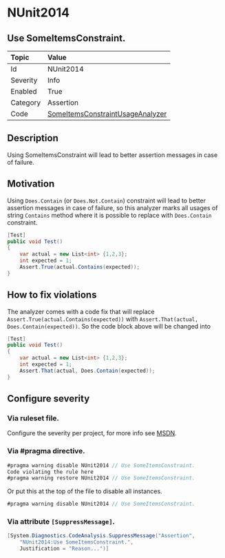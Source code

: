 # NUnit2014
## Use SomeItemsConstraint.

| Topic    | Value
| :--      | :--
| Id       | NUnit2014
| Severity | Info
| Enabled  | True
| Category | Assertion
| Code     | [SomeItemsConstraintUsageAnalyzer](https://github.com/nunit/nunit.analyzers/blob/0.2.0/src/nunit.analyzers/ConstraintUsage/SomeItemsConstraintUsageAnalyzer.cs)


## Description

Using SomeItemsConstraint will lead to better assertion messages in case of failure.

## Motivation

Using `Does.Contain` (or `Does.Not.Contain`) constraint will lead to better assertion messages in case of failure, 
so this analyzer marks all usages of string `Contains` method where it is possible to replace 
with `Does.Contain` constraint.

```csharp
[Test]
public void Test()
{
    var actual = new List<int> {1,2,3};
    int expected = 1;
    Assert.True(actual.Contains(expected));
}
```

## How to fix violations

The analyzer comes with a code fix that will replace `Assert.True(actual.Contains(expected))` with
`Assert.That(actual, Does.Contain(expected))`. So the code block above will be changed into

```csharp
[Test]
public void Test()
{
    var actual = new List<int> {1,2,3};
    int expected = 1;
    Assert.That(actual, Does.Contain(expected));
}
```

<!-- start generated config severity -->
## Configure severity

### Via ruleset file.

Configure the severity per project, for more info see [MSDN](https://msdn.microsoft.com/en-us/library/dd264949.aspx).

### Via #pragma directive.
```C#
#pragma warning disable NUnit2014 // Use SomeItemsConstraint.
Code violating the rule here
#pragma warning restore NUnit2014 // Use SomeItemsConstraint.
```

Or put this at the top of the file to disable all instances.
```C#
#pragma warning disable NUnit2014 // Use SomeItemsConstraint.
```

### Via attribute `[SuppressMessage]`.

```C#
[System.Diagnostics.CodeAnalysis.SuppressMessage("Assertion", 
    "NUnit2014:Use SomeItemsConstraint.",
    Justification = "Reason...")]
```
<!-- end generated config severity -->
